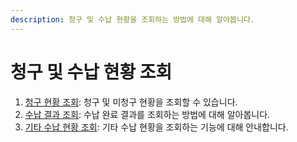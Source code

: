 ```yaml
---
description: 청구 및 수납 현황을 조회하는 방법에 대해 알아봅니다.
---
```


# 청구 및 수납 현황 조회

1. [청구 현황 조회](billing.md): 청구 및 미청구 현황을 조회할 수 있습니다.
2. [수납 결과 조회](result.md): 수납 완료 결과를 조회하는 방법에 대해 알아봅니다.
3. [기타 수납 현황 조회](etc.md): 기타 수납 현황을 조회하는 기능에 대해 안내합니다.

